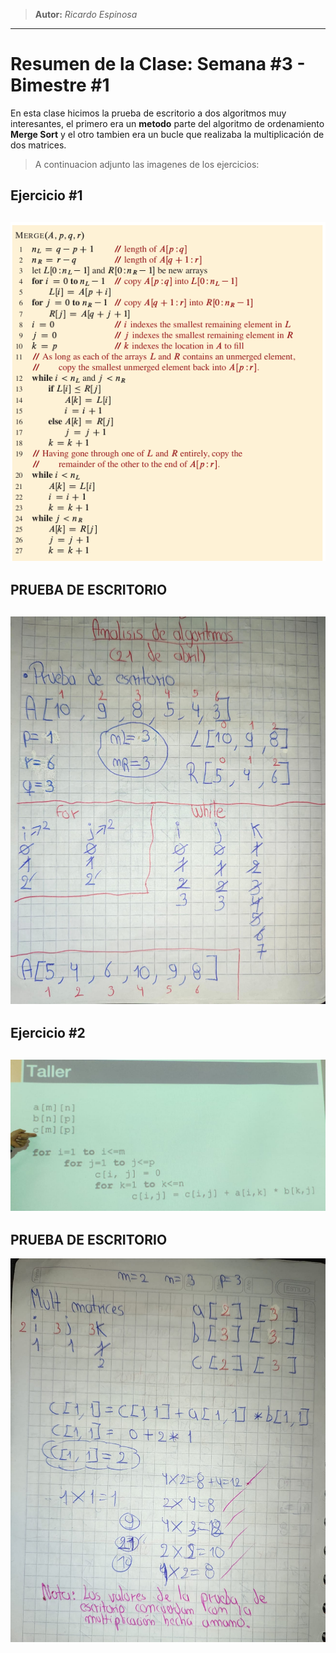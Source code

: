 > **Autor:** *Ricardo Espinosa*
---
# Resumen de la Clase: Semana #3 - Bimestre #1

En esta clase hicimos la prueba de escritorio a dos algoritmos muy interesantes, el primero era un **metodo** parte del algoritmo  de ordenamiento **Merge Sort** y el otro tambien era un bucle que realizaba la multiplicación de dos matrices.

> A continuacion adjunto las imagenes de los ejercicios:

## Ejercicio #1
![ejercicio1](../recursos/ejercicio1_clase3.png)
---
## PRUEBA DE ESCRITORIO
![prueba1](../recursos/prueba_mergesort.jpeg)
---

## Ejercicio #2
![ejercicio2](../recursos/algoritmo_multiplicarMatrices_clase3.jpeg)
---
## PRUEBA DE ESCRITORIO
![Prueba2](../recursos/solucion_multMatrices.jpeg)